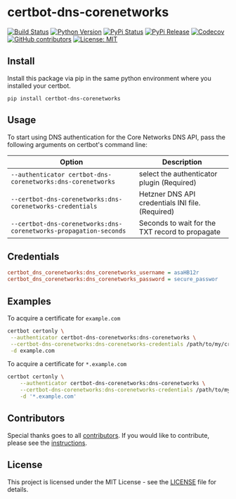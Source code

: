 # certbot-dns-corenetworks

[![Build Status](https://img.shields.io/drone/build/thegeeklab/certbot-dns-corenetworks?logo=drone)](https://cloud.drone.io/thegeeklab/certbot-dns-corenetworks)
[![Python Version](https://img.shields.io/pypi/pyversions/certbot-dns-corenetworks.svg)](https://pypi.org/project/certbot-dns-corenetworks/)
[![PyPi Status](https://img.shields.io/pypi/status/certbot-dns-corenetworks.svg)](https://pypi.org/project/certbot-dns-corenetworks/)
[![PyPi Release](https://img.shields.io/pypi/v/certbot-dns-corenetworks.svg)](https://pypi.org/project/certbot-dns-corenetworks/)
[![Codecov](https://img.shields.io/codecov/c/github/thegeeklab/certbot-dns-corenetworks)](https://codecov.io/gh/thegeeklab/certbot-dns-corenetworks)
[![GitHub contributors](https://img.shields.io/github/contributors/thegeeklab/certbot-dns-corenetworks)](https://github.com/thegeeklab/certbot-dns-corenetworks/graphs/contributors)
[![License: MIT](https://img.shields.io/github/license/thegeeklab/certbot-dns-corenetworks)](https://github.com/thegeeklab/certbot-dns-corenetworks/blob/main/LICENSE)

## Install

Install this package via pip in the same python environment where you installed your certbot.

```console
pip install certbot-dns-corenetworks
```

## Usage

To start using DNS authentication for the Core Networks DNS API, pass the following arguments on certbot's command line:

| Option                                                            | Description                                      |
| ----------------------------------------------------------------- | ------------------------------------------------ |
| `--authenticator certbot-dns-corenetworks:dns-corenetworks`       | select the authenticator plugin (Required)       |
| `--certbot-dns-corenetworks:dns-corenetworks-credentials`         | Hetzner DNS API credentials INI file. (Required) |
| `--certbot-dns-corenetworks:dns-corenetworks-propagation-seconds` | Seconds to wait for the TXT record to propagate  |

## Credentials

```ini
certbot_dns_corenetworks:dns_corenetworks_username = asaHB12r
certbot_dns_corenetworks:dns_corenetworks_password = secure_passwor
```

## Examples

To acquire a certificate for `example.com`

```bash
certbot certonly \
 --authenticator certbot-dns-corenetworks:dns-corenetworks \
 --certbot-dns-corenetworks:dns-corenetworks-credentials /path/to/my/credentials.ini \
 -d example.com
```

To acquire a certificate for `*.example.com`

```bash
certbot certonly \
    --authenticator certbot-dns-corenetworks:dns-corenetworks \
    --certbot-dns-corenetworks:dns-corenetworks-credentials /path/to/my/credentials.ini \
    -d '*.example.com'
```

## Contributors

Special thanks goes to all [contributors](https://github.com/thegeeklab/certbot-dns-corenetworks/graphs/contributors). If you would like to contribute,
please see the [instructions](https://github.com/thegeeklab/certbot-dns-corenetworks/blob/main/CONTRIBUTING.md).

## License

This project is licensed under the MIT License - see the [LICENSE](https://github.com/thegeeklab/certbot-dns-corenetworks/blob/main/LICENSE) file for details.
